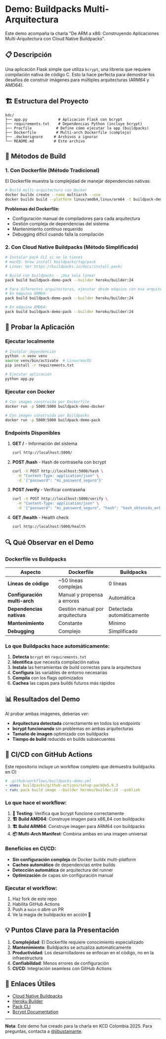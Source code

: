 # Demo: Buildpacks Multi-Arquitectura

Este demo acompaña la charla "De ARM a x86: Construyendo Aplicaciones Multi-Arquitectura con Cloud Native Buildpacks".

## 📋 Descripción

Una aplicación Flask simple que utiliza `bcrypt`, una librería que requiere compilación nativa de código C. Esto la hace perfecta para demostrar los desafíos de construir imágenes para múltiples arquitecturas (ARM64 y AMD64).

## 🏗️ Estructura del Proyecto

```
kdc/
├── app.py              # Aplicación Flask con bcrypt
├── requirements.txt    # Dependencias Python (incluye bcrypt)
├── Procfile           # Define cómo ejecutar la app (buildpacks)
├── Dockerfile         # Multi-arch Dockerfile (complejo)
├── .dockerignore     # Archivos a ignorar
└── README.md         # Este archivo
```

## 🚀 Métodos de Build

### 1. Con Dockerfile (Método Tradicional)

El Dockerfile muestra la complejidad de manejar dependencias nativas:

```bash
# Build multi-arquitectura con Docker
docker buildx create --name multiarch --use
docker buildx build --platform linux/amd64,linux/arm64 -t buildpack-demo-docker .
```

**Problemas del Dockerfile:**
- Configuración manual de compiladores para cada arquitectura
- Gestión compleja de dependencias del sistema
- Mantenimiento continuo requerido
- Debugging difícil cuando falla la compilación

### 2. Con Cloud Native Buildpacks (Método Simplificado)

```bash
# Instalar pack CLI si no lo tienes
# macOS: brew install buildpacks/tap/pack
# Linux: Ver https://buildpacks.io/docs/install-pack/

# Build con buildpacks - ¡Una sola línea!
pack build buildpack-demo-pack --builder heroku/builder:24

# Para diferentes arquitecturas, ejecutar desde máquina con esa arquitectura
# En máquina ARM64:
pack build buildpack-demo-pack --builder heroku/builder:24

# En máquina AMD64:
pack build buildpack-demo-pack --builder heroku/builder:24
```

## 🧪 Probar la Aplicación

### Ejecutar localmente

```bash
# Instalar dependencias
python -m venv venv
source venv/bin/activate  # Linux/macOS
pip install -r requirements.txt

# Ejecutar aplicación
python app.py
```

### Ejecutar con Docker

```bash
# Con imagen construida por Dockerfile
docker run -p 5000:5000 buildpack-demo-docker

# Con imagen construida por Buildpacks
docker run -p 5000:5000 buildpack-demo-pack
```

### Endpoints Disponibles

1. **GET /** - Información del sistema
   ```bash
   curl http://localhost:5000/
   ```

2. **POST /hash** - Hash de contraseña con bcrypt
   ```bash
   curl -X POST http://localhost:5000/hash \
     -H "Content-Type: application/json" \
     -d '{"password": "mi_password_seguro"}'
   ```

3. **POST /verify** - Verificar contraseña
   ```bash
   curl -X POST http://localhost:5000/verify \
     -H "Content-Type: application/json" \
     -d '{"password": "mi_password_seguro", "hash": "hash_obtenido_anteriormente"}'
   ```

4. **GET /health** - Health check
   ```bash
   curl http://localhost:5000/health
   ```

## 🔍 Qué Observar en el Demo

### Dockerfile vs Buildpacks

| Aspecto | Dockerfile | Buildpacks |
|---------|-----------|------------|
| **Líneas de código** | ~50 líneas complejas | 0 líneas |
| **Configuración multi-arch** | Manual y propensa a errores | Automática |
| **Dependencias nativas** | Gestión manual por arquitectura | Detectada automáticamente |
| **Mantenimiento** | Constante | Mínimo |
| **Debugging** | Complejo | Simplificado |

### Lo que Buildpacks hace automáticamente:

1. **Detecta** `bcrypt` en `requirements.txt`
2. **Identifica** que necesita compilación nativa
3. **Instala** las herramientas de build correctas para la arquitectura
4. **Configura** las variables de entorno necesarias
5. **Compila** con los flags optimizados
6. **Cachea** las capas para builds futuros más rápidos

## 📊 Resultados del Demo

Al probar ambas imágenes, deberías ver:

- **Arquitectura detectada** correctamente en todos los endpoints
- **bcrypt funcionando** sin problemas en ambas arquitecturas
- **Tamaño de imagen** optimizado con buildpacks
- **Tiempo de build** reducido en builds subsecuentes

## 🤖 CI/CD con GitHub Actions

Este repositorio incluye un workflow completo que demuestra buildpacks en CI:

```yaml
# .github/workflows/buildpacks-demo.yml
- uses: buildpacks/github-actions/setup-pack@v5.9.3
- run: pack build image --builder heroku/builder:24 --publish
```

### Lo que hace el workflow:

1. **🧪 Testing**: Verifica que bcrypt funcione correctamente
2. **🏗️ Build AMD64**: Construye imagen para x86_64 con buildpacks
3. **🏗️ Build ARM64**: Construye imagen para ARM64 con buildpacks  
4. **📦 Multi-Arch Manifest**: Combina ambas en una imagen universal

### Beneficios en CI/CD:

- **Sin configuración compleja** de Docker buildx multi-platform
- **Cacheo automático** de dependencias entre builds
- **Detección automática** de arquitectura del runner
- **Optimización** de capas sin configuración manual

### Ejecutar el workflow:

1. Haz fork de este repo
2. Habilita GitHub Actions
3. Push a `main` o abre un PR
4. Ve la magia de buildpacks en acción 🚀

## 💡 Puntos Clave para la Presentación

1. **Complejidad**: El Dockerfile requiere conocimiento especializado
2. **Mantenimiento**: Buildpacks se actualiza automáticamente
3. **Productividad**: Los desarrolladores se enfocan en el código, no en la infraestructura
4. **Confiabilidad**: Menos errores de configuración
5. **CI/CD**: Integración seamless con GitHub Actions

## 🔗 Enlaces Útiles

- [Cloud Native Buildpacks](https://buildpacks.io/)
- [Heroku Builder](https://github.com/heroku/builder)
- [Pack CLI](https://buildpacks.io/docs/install-pack/)
- [Bcrypt Documentation](https://pypi.org/project/bcrypt/)

---

**Nota**: Este demo fue creado para la charla en KCD Colombia 2025. Para preguntas, contacta a [@jjbustamante](https://github.com/jjbustamante).
